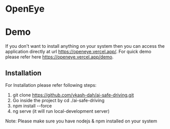 # OpenEye

# Demo

If you don't want to install anything on your system then you can access the application directly at url https://openeye.vercel.app/.
For quick demo please refer here https://openeye.vercel.app/demo.

## Installation

For Installation please refer following steps:

1. git clone https://github.com/vkash-dah/ai-safe-driving.git
2. Go inside the project by cd ./ai-safe-driving
3. npm install --force
4. ng serve (it will run local-development server)

Note: Please make sure you have nodejs & npm installed on your system
